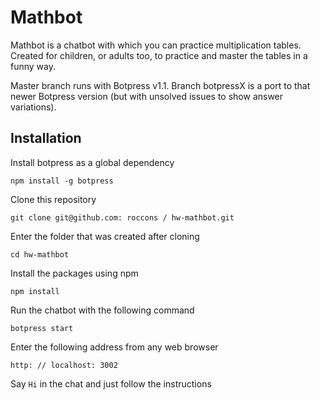 # Mathbot

Mathbot is a chatbot with which you can practice multiplication tables. Created for children, or adults too, to practice and master the tables
in a funny way.

Master branch runs with Botpress v1.1. Branch botpressX is a port to that newer Botpress version (but with unsolved issues to show answer variations).


## Installation

Install botpress as a global dependency

`npm install -g botpress`

Clone this repository

`git clone git@github.com: roccons / hw-mathbot.git`

Enter the folder that was created after cloning

`cd hw-mathbot`

Install the packages using npm

`npm install`

Run the chatbot with the following command

`botpress start`

Enter the following address from any web browser

`http: // localhost: 3002`

Say `Hi` in the chat and just follow the instructions